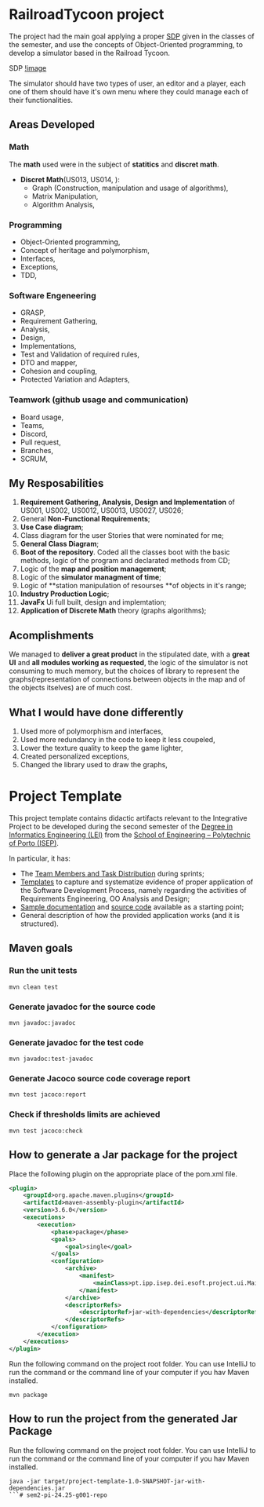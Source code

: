 # RailroadTycoon project

The project had the main goal applying a proper [SDP](https://www.geeksforgeeks.org/software-engineering/software-development-process/) given in the classes of the semester, and use the concepts of Object-Oriented programming, to develop a simulator based in the Railroad Tycoon.

SDP
[!image](SDP.png)

The simulator should have two types of user, an editor and a player, each one of them should have it's own menu where they could manage each of their functionalities. 

## Areas Developed
  ### Math  
  The **math** used were in the subject of **statitics** and **discret math**. 
  - **Discret Math**(US013, US014, ):
      - Graph (Construction, manipulation and usage of algorithms),
      - Matrix Manipulation,
      - Algorithm Analysis,
  
  ### Programming 
  - Object-Oriented programming,
  - Concept of heritage and polymorphism,
  - Interfaces,
  - Exceptions,
  - TDD,
  
  ### Software Engeneering
  - GRASP,
  - Requirement Gathering,
  - Analysis,
  - Design,
  - Implementations,
  - Test and Validation of required rules,
  - DTO and mapper,
  - Cohesion and coupling,
  - Protected Variation and Adapters,


  ### Teamwork (github usage and communication)
  - Board usage,
  - Teams,
  - Discord,
  - Pull request,
  - Branches,
  - SCRUM,

## My Resposabilities
  1. **Requirement Gathering, Analysis, Design and Implementation** of US001, US002, US0012, US0013, US0027, US026;
  2. General **Non-Functional Requirements**;
  3. **Use Case diagram**;
  4. Class diagram for the user Stories that were nominated for me;
  5. **General Class Diagram**;
  6. **Boot of the repository**. Coded all the classes boot with the basic methods, logic of the program and declarated methods from CD;
  7. Logic of the **map and position management**;
  8. Logic of the **simulator managment of time**;
  9. Logic of **station manipulation of resourses **of objects in it's range;
  10. **Industry Production Logic**;
  11. **JavaFx** Ui full built, design and implemtation;
  12. **Application of Discrete Math** theory (graphs algorithms);

## Acomplishments 

We managed to **deliver a great product** in the stipulated date, with a **great UI** and **all modules working as requested**, the logic of the simulator is not consuming to much memory, but the choices of library to represent the graphs(representation of connections between objects in the map and of the objects itselves) are of much cost.



## What I would have done differently  
  1. Used more of polymorphism and interfaces,
  2. Used more redundancy in the code to keep it less coupeled,
  3. Lower the texture quality to keep the game lighter,
  4. Created personalized exceptions,
  5. Changed the library used to draw the graphs,




# Project Template

This project template contains didactic artifacts relevant to the Integrative Project to be developed during the second semester of the [Degree in Informatics Engineering (LEI)](https://www.isep.ipp.pt/Course/Course/26) from the [School of Engineering – Polytechnic of Porto (ISEP)](https://www.isep.ipp.pt).

In particular, it has:

* The [Team Members and Task Distribution](docs/TeamMembersAndTasks.md) during sprints;
* [Templates](docs/(template-files)) to capture and systematize evidence of proper application of the Software Development Process, namely regarding the activities of Requirements Engineering, OO Analysis and Design;
* [Sample documentation](docs/outsourcing-tasks-example) and [source code](src) available as a starting point;
* General description of how the provided application works (and it is structured).


## Maven goals

### Run the unit tests
```
mvn clean test
```

### Generate javadoc for the source code
```
mvn javadoc:javadoc
```

### Generate javadoc for the test code
```
mvn javadoc:test-javadoc
```

### Generate Jacoco source code coverage report
```
mvn test jacoco:report
```

### Check if thresholds limits are achieved
```
mvn test jacoco:check
```

## How to generate a Jar package for the project

Place the following plugin on the appropriate place of the pom.xml file.

```xml
<plugin>
    <groupId>org.apache.maven.plugins</groupId>
    <artifactId>maven-assembly-plugin</artifactId>
    <version>3.6.0</version>
    <executions>
        <execution>
            <phase>package</phase>
            <goals>
                <goal>single</goal>
            </goals>
            <configuration>
                <archive>
                    <manifest>
                        <mainClass>pt.ipp.isep.dei.esoft.project.ui.Main</mainClass>
                    </manifest>
                </archive>
                <descriptorRefs>
                    <descriptorRef>jar-with-dependencies</descriptorRef>
                </descriptorRefs>
            </configuration>
        </execution>
    </executions>
</plugin>
```

Run the following command on the project root folder. You can use IntelliJ to run the command or the command line of your computer if you hav Maven installed.

```
mvn package
```

## How to run the project from the generated Jar Package

Run the following command on the project root folder. You can use IntelliJ to run the command or the command line of your computer if you hav Maven installed.

```
java -jar target/project-template-1.0-SNAPSHOT-jar-with-dependencies.jar
```# sem2-pi-24.25-g001-repo
